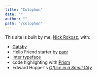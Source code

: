 ```yaml
---
title: "Colophon"
date: ""
author: ""
path: "/colophon"
---
```


This site is built by me, <a href="https://github.com/nicholasrokosz" target="_blank">Nick Rokosz</a>, with:

- <a href="https://www.gatsbyjs.com/" target="_blank">Gatsby</a>
- Hello Friend starter by <a href="https://radoslawkoziel.pl/" target="_blank">panr</a>
- <a href="https://rsms.me/inter/" target="_blank">Inter typeface</a>
- code highlighting with <a href="https://prismjs.com/" target="_blank">Prism</a>
- Edward Hopper's <a href="https://www.metmuseum.org/art/collection/search/488730" target="_blank">_Office in a Small City_</a>
